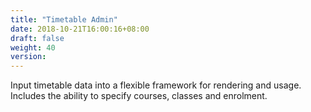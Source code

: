 ```yaml
---
title: "Timetable Admin"
date: 2018-10-21T16:00:16+08:00
draft: false
weight: 40
version: 
---
```


Input timetable data into a flexible framework for rendering and usage. Includes the ability to specify courses, classes and enrolment.
